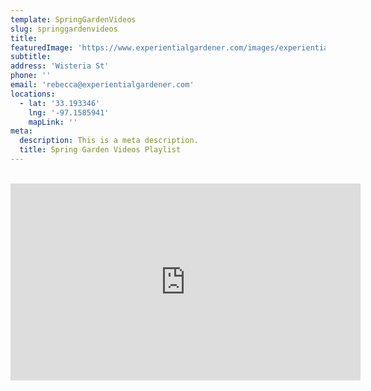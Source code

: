 ```yaml
---
template: SpringGardenVideos
slug: springgardenvideos
title: 
featuredImage: 'https://www.experientialgardener.com/images/experiential-gardener-blog-banner.jpg'
subtitle: 
address: 'Wisteria St'
phone: ''
email: 'rebecca@experientialgardener.com'
locations:
  - lat: '33.193346'
    lng: '-97.1585941'
    mapLink: ''
meta:
  description: This is a meta description.
  title: Spring Garden Videos Playlist
---
```

<br />

<iframe width="560" height="315" src="https://www.youtube.com/embed/videoseries?list=PLSDe2Jct6l1WUb1qeXxdII3hoUekcn5T0" frameborder="0" allow="accelerometer; autoplay; encrypted-media; gyroscope; picture-in-picture" allowfullscreen></iframe>

<br />

